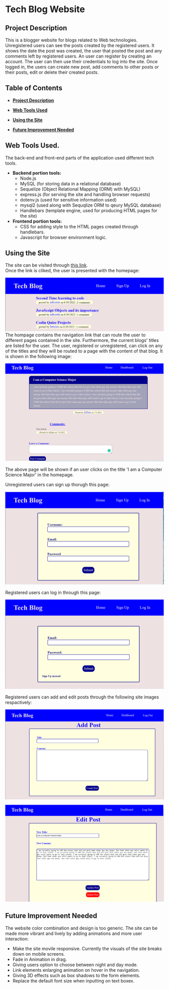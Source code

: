 # Tech Blog Website

## Project Description 
This is a blogger website for blogs related to Web technologies. Unregistered users can see the posts created by the registered users. It shows the date the post was created, the user that posted the post and any comments left by registered users. An user can register by creating an account. The user can then use their credentials to log into the site. Once logged in, the users can create new post, add comments to other posts or their posts, edit or delete their created posts. 

## Table of Contents
- **[Project Description](#project-description)**  
  
- **[Web Tools Used](#web-tools-used)**

- **[Using the Site](#using-the-site)**

- **[Future Improvement Needed](#future-improvement-needed)**

## Web Tools Used.
The back-end and front-end parts of the application used different tech tools.  
- __Backend portion tools:__
  - Node.js
  - MySQL (for storing data in a relational database)
  - Sequelize (Object Relational Mapping (ORM) with MySQL)
  - express.js (for serving the site and handling browser requests)
  - dotenv.js (used for sensitive information used)
  - mysql2 (used along with Sequqlize ORM to qeury MySQL database)
  - Handlebars (template engine, used for producing HTML pages for the site)
- __Frontend portion tools:__
  - CSS for adding style to the HTML pages created through handlebars.
  - Javascript for browser environment logic.

## Using the Site
The site can be visited through [this link]().  
Once the link is cliked, the user is presented with the homepage:  

![homepage](./finished-images/homepage.PNG)  
The hompage contains the navigation link that can route the user to different pages contained in the site. Furthermore, the current blogs' titles are listed for the user. The user, registered or unregistered,  can click on any of the titles and they will be routed to a page with the content of that blog. It is shown in the following image:  

![singlePagePost](./finished-images/singlepost.PNG)

The above page will be shown if an user clicks on the title 'I am a Computer Science Major' in the homepage.

Unregistered users can sign up thorugh this page:  

![signup](./finished-images/signup.PNG)

Registered users can log in through this page:

![login](./finished-images/login.PNG)

Registered users can add and edit posts through the following site images respactively:

![addpost](./finished-images/addpost.PNG)

![editpost](./finished-images/editpost.PNG)

## Future Improvement Needed
The website color combination and design is too generic. The site can be made more vibrant and lively by adding animations and more user interaction:  
- Make the site movile responsive. Currently the visuals of the site breaks down on mobile screens.
- Fade in Animation in drag.
- Giving users option to choose between night and day mode.
- Link elements enlarging animation on hover in the navigation.
- Giving 3D effects such as box shadows to the form elements.
- Replace the default font size when inputting on text boxex.
